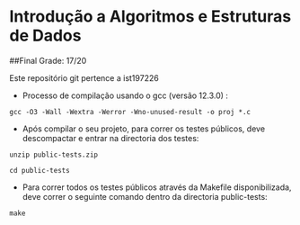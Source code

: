 # Introdução a Algoritmos e Estruturas de Dados

##Final Grade: 17/20

Este repositório git pertence a ist197226 


- Processo de compilação usando o gcc (versão 12.3.0) :


```
gcc -O3 -Wall -Wextra -Werror -Wno-unused-result -o proj *.c
```

- Após compilar o seu projeto, para correr os testes públicos, deve descompactar e entrar na directoria dos testes:


```
unzip public-tests.zip
```




```
cd public-tests
```


- Para correr todos os testes públicos através da Makefile disponibilizada, deve correr o seguinte comando dentro da directoria public-tests:


```
make
```



